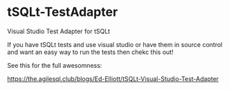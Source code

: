 # tSQLt-TestAdapter
Visual Studio Test Adapter for tSQLt

If you have tSQLt tests and use visual studio or have them in source control and want an easy way to run the tests then chekc this out!

See this for the full awesomness:


https://the.agilesql.club/blogs/Ed-Elliott/tSQLt-Visual-Studio-Test-Adapter




